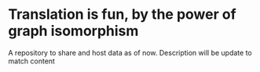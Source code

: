 # Translation is fun, by the power of graph isomorphism
A repository to share and host data as of now. Description will be update to match content
